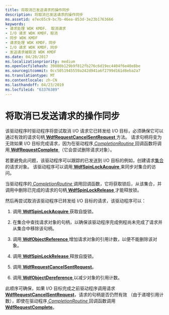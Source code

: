```yaml
---
title: 将取消已发送请求的操作同步
description: 将取消已发送请求的操作同步
ms.assetid: e7ec65c9-bc7b-46ea-853d-3e23b1763666
keywords:
- 请求处理 WDK KMDF、 取消请求
- I/O 请求 WDK KMDF，取消
- 同步 WDK KMDF
- 请求处理 WDK KMDF，同步
- I/O 请求 WDK KMDF，同步
- 发送请求被取消 WDK KMDF
ms.date: 04/20/2017
ms.localizationpriority: medium
ms.openlocfilehash: 39880b129b9f812fb276c6d19ec4404f6e40e8be
ms.sourcegitcommit: 0cc5051945559a242d941a6f2799d161d8eba2a7
ms.translationtype: MT
ms.contentlocale: zh-CN
ms.lasthandoff: 04/23/2019
ms.locfileid: "63376389"
---
```

# <a name="synchronizing-cancellation-of-sent-requests"></a>将取消已发送请求的操作同步


该驱动程序时驱动程序将尝试取消 I/O 请求它已转发给 I/O 目标，必须确保它可以通过有效的请求句柄[ **WdfRequestCancelSentRequest** ](https://msdn.microsoft.com/library/windows/hardware/ff549941)方法。 请求句柄将变为无效如果 I/O 目标完成请求，因为在驱动程序[ *CompletionRoutine* ](https://msdn.microsoft.com/library/windows/hardware/ff540745)回调函数将调用[ **WdfRequestComplete** ](https://msdn.microsoft.com/library/windows/hardware/ff549945) （它会尝试删除请求对象）。

若要避免此问题，该驱动程序可以跟踪的已发送到 I/O 目标的例如，创建请求[集合](framework-object-collections.md)的请求对象。 该驱动程序可以调用[ **WdfSpinLockAcquire** ](https://msdn.microsoft.com/library/windows/hardware/ff550040)来同步对集合的访问。

当驱动程序的[ *CompletionRoutine* ](https://msdn.microsoft.com/library/windows/hardware/ff540745)调用回调函数，它将获取锁后，从该集合，并调用中删除已完成的请求的句柄[ **WdfSpinLockRelease** ](https://msdn.microsoft.com/library/windows/hardware/ff550044)才能释放锁。

然后再尝试取消该驱动程序已转发给 I/O 目标的请求，该驱动程序可以：

1.  调用[ **WdfSpinLockAcquire** ](https://msdn.microsoft.com/library/windows/hardware/ff550040)获取自旋锁。

2.  在集合中查找请求对象的句柄，以确保该驱动程序完成例程尚未完成了请求并从集合中移除该句柄。

3.  调用[ **WdfObjectReference** ](https://msdn.microsoft.com/library/windows/hardware/ff548758)增加请求对象的引用计数，以便不能删除该对象。

4.  调用[ **WdfSpinLockRelease** ](https://msdn.microsoft.com/library/windows/hardware/ff550044)释放自旋锁。

5.  调用[ **WdfRequestCancelSentRequest**](https://msdn.microsoft.com/library/windows/hardware/ff549941)。

6.  调用[ **WdfObjectDereference** ](https://msdn.microsoft.com/library/windows/hardware/ff548739)以减少对象的引用计数。

此顺序可确保，如果 I/O 目标完成之前驱动程序调用请求[ **WdfRequestCancelSentRequest**](https://msdn.microsoft.com/library/windows/hardware/ff549941)，请求的句柄是否仍然有效 （由于递增引用计数），即使在驱动程序[ *CompletionRoutine* ](https://msdn.microsoft.com/library/windows/hardware/ff540745)回调函数调用[ **WdfRequestComplete**](https://msdn.microsoft.com/library/windows/hardware/ff549945)。

 

 





